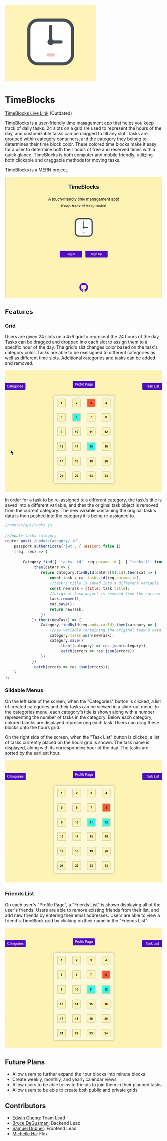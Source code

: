 ![alt text](https://github.com/EdwinHongCheng/TimeBlocks/blob/main/images/image%20(1).png "Logo")


# TimeBlocks

[TimeBlocks Live Link](https://time-blocks.herokuapp.com/#/) (Outdated)

TimeBlocks is a user-friendly time management app that helps you keep track of daily tasks. 24 slots on a grid are used to represent the hours of the day, and customizable tasks can be dragged to fill any slot. Tasks are grouped within category containers, and the category they belong to determines their time block color. These colored time blocks make it easy for a user to determine both their hours of free and reserved times with a quick glance. TimeBlocks is both computer and mobile friendly, utilizing both clickable and draggable methods for moving tasks. 

TimeBlocks is a MERN project.

<img src="https://github.com/EdwinHongCheng/TimeBlocks/blob/main/images/01.layout.gif" alt="basic layout"/>

## Features

### Grid

Users are given 24 slots on a 4x6 grid to represent the 24 hours of the day. Tasks can be dragged and dropped into each slot to assign them to a specific hour of the day. The grid's slot changes color based on the task's category color. Tasks are able to be reassigned to different categories as well as different time slots. Additional categories and tasks can be added and removed. 

<img src="https://github.com/EdwinHongCheng/TimeBlocks/blob/main/images/02.%20grid.gif" alt="grid"/>


In order for a task to be re-assigned to a different category, the task's title is saved into a different variable, and then the original task object is removed from the current category. The new variable containing the original task's data is then pushed into the category it is being re-assigned to.

```js
//routes/api/tasks.js

//Update tasks category
router.post('/updateCategory/:id',
    passport.authenticate('jwt', { session: false }),
    (req, res) => {
        
        Category.find({ 'tasks._id': req.params.id }, { "tasks.$": true })
            .then(catArr => {
                return Category.findById(catArr[0].id).then(cat => {
                    const task = cat.tasks.id(req.params.id);
                    //task's title is saved into a different variable
                    const newTask = {title: task.title};
                    //original task object is removed from the current category
                    task.remove();
                    cat.save();
                    return newTask;
                })
            }).then((newTask) => {
                Category.findById(req.body.catId).then(category => {
                    //new variable containing the original task's data is pushed into updated category
                    category.tasks.push(newTask);
                    category.save()
                        .then((category) => res.json(category))
                        .catch(errors => res.json(errors))
                })
            })
            .catch(errors => res.json(errors));
    }
);
```

### Slidable Menus

On the left side of the screen, when the "Categories" button is clicked, a list of created categories and their tasks can be viewed in a slide-out menu. In the categories menu, each category's title is shown along with a number representing the number of tasks in the category. Below each category, colored blocks are displayed representing each task. Users can drag these blocks onto the hours grid. 

On the right side of the screen, when the "Task List" button is clicked, a list of tasks currently placed on the hours grid is shown. The task name is displayed, along with its corresponding hour of the day. The tasks are sorted by the earliest hour. 

<img src="https://github.com/EdwinHongCheng/TimeBlocks/blob/main/images/03.%20menus.gif" alt="menu"/>

### Friends List

On each user's "Profile Page", a "Friends List" is shown displaying all of the user's friends. Users are able to remove existing friends from their list, and add new friends by entering their email addresses. Users are able to view a friend's TimeBlock grid by clicking on their name in the "Friends List".   

<img src="https://github.com/EdwinHongCheng/TimeBlocks/blob/main/images/04.%20social.gif" alt="social"/>

## Future Plans
* Allow users to further expand the hour blocks into minute blocks 
* Create weekly, monthly, and yearly calendar views
* Allow users to be able to invite friends to join them in their planned tasks
* Allow users to be able to create both public and private grids

## Contributors
* [Edwin Cheng](https://github.com/EdwinHongCheng/): Team Lead
* [Bryce DeGuzman](https://github.com/bcdguz): Backend Lead
* [Samuel Dubner](https://github.com/samdubner): Frontend Lead
* [Michelle Ha](https://github.com/michelle-ha): Flex
